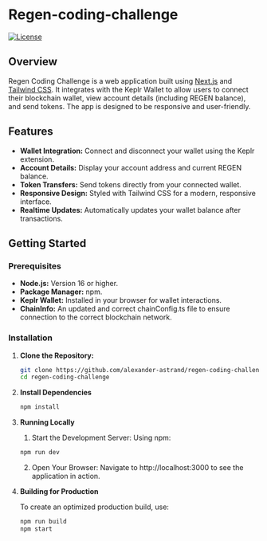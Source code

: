 # Regen-coding-challenge

[![License](https://img.shields.io/badge/license-MIT-blue.svg)](LICENSE)

## Overview

Regen Coding Challenge is a web application built using [Next.js](https://nextjs.org/) and [Tailwind CSS](https://tailwindcss.com/). It integrates with the Keplr Wallet to allow users to connect their blockchain wallet, view account details (including REGEN balance), and send tokens. The app is designed to be responsive and user-friendly.

## Features

- **Wallet Integration:** Connect and disconnect your wallet using the Keplr extension.
- **Account Details:** Display your account address and current REGEN balance.
- **Token Transfers:** Send tokens directly from your connected wallet.
- **Responsive Design:** Styled with Tailwind CSS for a modern, responsive interface.
- **Realtime Updates:** Automatically updates your wallet balance after transactions.

## Getting Started

### Prerequisites

- **Node.js:** Version 16 or higher.
- **Package Manager:** npm.
- **Keplr Wallet:** Installed in your browser for wallet interactions.
- **ChainInfo:** An updated and correct chainConfig.ts file to ensure connection to the correct blockchain network.

### Installation

1. **Clone the Repository:**

   ```bash
   git clone https://github.com/alexander-astrand/regen-coding-challenge.git
   cd regen-coding-challenge
   ```

2. **Install Dependencies**

    ```bash
    npm install
    ```

3. **Running Locally**

    1. Start the Development Server:
    Using npm:
    ```bash
    npm run dev
    ```

    2. Open Your Browser:
    Navigate to http://localhost:3000 to see the application in action.

4. **Building for Production**

    To create an optimized production build, use:
    ```bash
    npm run build
    npm start
    ```

